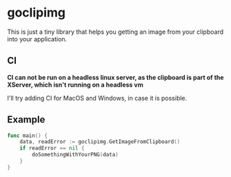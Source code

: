 # goclipimg

This is just a tiny library that helps you getting an image from your clipboard into your application.

## CI

**CI can not be run on a headless linux server, as the clipboard is part of
the XServer, which isn't running on a headless vm**

I'll try adding CI for MacOS and Windows, in case it is possible.

## Example

```go
func main() {
    data, readError := goclipimg.GetImageFromClipboard()
    if readError == nil {
        doSomethingWithYourPNG(data)
    }
}
```